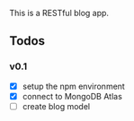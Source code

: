 This is a RESTful blog app.


## Todos
### v0.1
- [x] setup the npm environment
- [x] connect to MongoDB Atlas
- [ ] create blog model 
